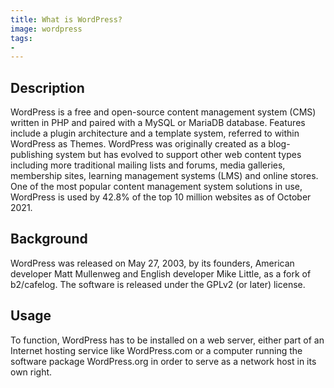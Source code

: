 ```yaml
---
title: What is WordPress?
image: wordpress
tags:
-
---
```

## Description

WordPress is a free and open-source content management system (CMS) written in PHP and paired with a MySQL or MariaDB database. Features include a plugin architecture and a template system, referred to within WordPress as Themes. WordPress was originally created as a blog-publishing system but has evolved to support other web content types including more traditional mailing lists and forums, media galleries, membership sites, learning management systems (LMS) and online stores. One of the most popular content management system solutions in use, WordPress is used by 42.8% of the top 10 million websites as of October 2021.

## Background 

WordPress was released on May 27, 2003, by its founders, American developer Matt Mullenweg and English developer Mike Little, as a fork of b2/cafelog. The software is released under the GPLv2 (or later) license.

## Usage

To function, WordPress has to be installed on a web server, either part of an Internet hosting service like WordPress.com or a computer running the software package WordPress.org in order to serve as a network host in its own right.